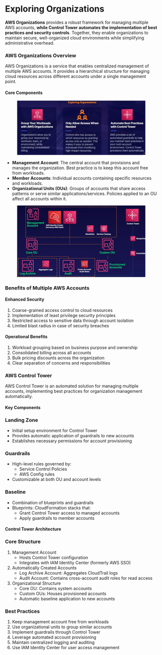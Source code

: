 # Exploring Organizations

**AWS Organizations** provides a robust framework for managing multiple AWS accounts, **while Control Tower automates the implementation of best practices and security controls**. Together, they enable organizations to maintain secure, well-organized cloud environments while simplifying administrative overhead.

### AWS Organizations Overview

AWS Organizations is a service that enables centralized management of multiple AWS accounts. It provides a hierarchical structure for managing cloud resources across different accounts under a single management point.



#### Core Components

<figure><img src="../../../../.gitbook/assets/image (18) (1) (1) (1) (1) (1).png" alt=""><figcaption></figcaption></figure>

* **Management Account**: The central account that provisions and manages the organization. Best practice is to keep this account free from workloads.
* **Member Accounts**: Individual accounts containing specific resources and workloads.
* **Organizational Units (OUs)**: Groups of accounts that share access patterns or serve similar applications/services. Policies applied to an OU affect all accounts within it.

<figure><img src="../../../../.gitbook/assets/image (17) (1) (1) (1) (1) (1).png" alt=""><figcaption></figcaption></figure>

### Benefits of Multiple AWS Accounts

#### Enhanced Security

1. Coarse-grained access control to cloud resources
2. Implementation of least privilege security principles
3. Restricted access to sensitive data through account isolation
4. Limited blast radius in case of security breaches

#### Operational Benefits

1. Workload grouping based on business purpose and ownership
2. Consolidated billing across all accounts
3. Bulk pricing discounts across the organization
4. Clear separation of concerns and responsibilities

### AWS Control Tower

AWS Control Tower is an automated solution for managing multiple accounts, implementing best practices for organization management automatically.

#### Key Components

### Landing Zone

* Initial setup environment for Control Tower
* Provides automatic application of guardrails to new accounts
* Establishes necessary permissions for account provisioning

### Guardrails

* High-level rules governed by:
  * Service Control Policies
  * AWS Config rules
* Customizable at both OU and account levels

### Baseline

* Combination of blueprints and guardrails
* Blueprints: CloudFormation stacks that:
  * Grant Control Tower access to managed accounts
  * Apply guardrails to member accounts

#### Control Tower Architecture

### Core Structure

1. Management Account
   * Hosts Control Tower configuration
   * Integrates with IAM Identity Center (formerly AWS SSO)
2. Automatically Created Accounts
   * Log Archive Account: Aggregates CloudTrail logs
   * Audit Account: Contains cross-account audit roles for read access
3. Organizational Structure
   * Core OU: Contains system accounts
   * Custom OUs: Houses provisioned accounts
   * Automatic baseline application to new accounts

### Best Practices

1. Keep management account free from workloads
2. Use organizational units to group similar accounts
3. Implement guardrails through Control Tower
4. Leverage automated account provisioning
5. Maintain centralized logging and auditing
6. Use IAM Identity Center for user access management

